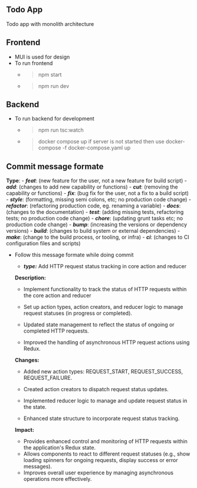 ## Todo App ##
Todo app with monolith architecture
## Frontend ##
- MUI is used for design
- To run frontend
  - > npm start
  - > npm run dev

## Backend ##
- To run backend for development
  - > npm run tsc:watch
  - > docker compose up if server is not started then use docker-compose -f docker-compose.yaml up

## Commit message formate ##
**Type**:
    - ***feat***: (new feature for the user, not a new feature for build script)
    - ***add***: (changes to add new capability or functions)
    - ***cut***: (removing the capability or functions)
    - ***fix***: (bug fix for the user, not a fix to a build script)
    - ***style***: (formatting, missing semi colons, etc; no production code change)
    - ***refactor***: (refactoring production code, eg. renaming a variable)
    - ***docs***: (changes to the documentation)
    - ***test***: (adding missing tests, refactoring tests; no production code change)
    - ***chore***: (updating grunt tasks etc; no production code change)
    - ***bump***: (increasing the versions or dependency versions)
    - ***build***: (changes to build system or external dependencies)
    - ***make***: (change to the build process, or tooling, or infra)
    - ***ci***: (changes to CI configuration files and scripts)

- Follow this message formate while doing commit
  - **_type:_** Add HTTP request status tracking in core action and reducer

  **Description:**
    <ul>
      <li>
        <p>Implement functionality to track the status of HTTP requests within the core action and reducer</p>
      </li>
      <li>
        <p>Set up action types, action creators, and reducer logic to manage request statuses (in progress or completed).</p>
      </li>
      <li>
        <p>Updated state management to reflect the status of ongoing or completed HTTP requests.</p>
      </li>
      <li>
        <p>Improved the handling of asynchronous HTTP request actions using Redux.</p>
      </li>
    </ul>

  **Changes:**
    <ul>
      <li>
        <p>Added new action types: REQUEST_START, REQUEST_SUCCESS, REQUEST_FAILURE.</p>
      </li>
      <li>
        <p>Created action creators to dispatch request status updates.</p>
      </li>
      <li>
        <p>Implemented reducer logic to manage and update request status in the state.</p>
      </li>
      <li>
        <p>Enhanced state structure to incorporate request status tracking.</p>
      </li>
    </ul>

  **Impact:**
    - Provides enhanced control and monitoring of HTTP requests within the application's Redux state.
    - Allows components to react to different request statuses (e.g., show loading spinners for ongoing requests, display success or error messages).
    - Improves overall user experience by managing asynchronous operations more effectively.
  